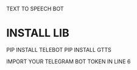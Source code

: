 TEXT TO SPEECH BOT
# INSTALL LIB
PIP INSTALL TELEBOT
PIP INSTALL GTTS

IMPORT YOUR TELEGRAM BOT TOKEN IN LINE 6
